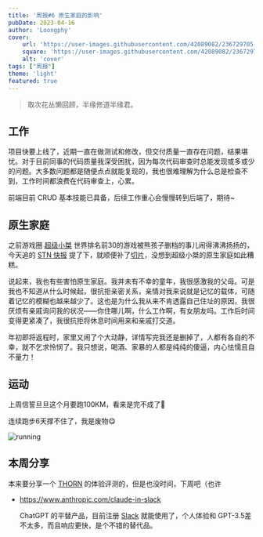 ```yaml
---
title: '周报#6 原生家庭的影响'
pubDate: 2023-04-16
author: 'Loongphy'
cover:
    url: 'https://user-images.githubusercontent.com/42089082/236729705-0d25809f-3c75-410e-b7c6-1524014e5c90.png'
    square: 'https://user-images.githubusercontent.com/42089082/236729705-0d25809f-3c75-410e-b7c6-1524014e5c90.png'
    alt: 'cover'
tags: ["周报"] 
theme: 'light'
featured: true
---
```


> 取次花丛懒回顾，半缘修道半缘君。

## 工作

项目快要上线了，近期一直在做测试和修改，但交付质量一直存在问题，结果堪忧。对于目前同事的代码质量我深受困扰，因为每次代码审查时总能发现或多或少的问题。大多数问题都是随便点点就能复现的，我也很难理解为什么总是检查不到，工作时间都浪费在代码审查上，心累。

前端目前 CRUD 基本技能已具备，后续工作重心会慢慢转到后端了，期待\~

## 原生家庭

之前游戏圈 [超级小桀](https://www.douyu.com/74751) 世界排名前30的游戏被熊孩子删档的事儿闹得沸沸扬扬的，今天追的 [STN 快报](https://www.bilibili.com/video/BV1Hk4y1a7LW) 提了下，就顺便补了[切片](https://www.bilibili.com/video/BV1Qm4y1q79m)，没想到超级小桀的原生家庭如此糟糕。

说起来，我也有些害怕原生家庭。我并未有不幸的童年，我很感激我的父母。可是我也不知道从什么时候起，很抗拒亲密关系，亲情对我来说就是记忆的载体，可随着记忆的模糊也越来越少了。这也是为什么我从来不肯透露自己住址的原因，我很厌烦有亲戚询问我的状况——你住哪儿啊，什么工作啊，有女朋友吗。工作后时间变得更紧凑了，我很抗拒将休息时间用来和亲戚打交道。

年初即将返程时，家里又闹了个大动静，详情写完我还是删掉了，人都有各自的不幸，就不乞求怜悯了。我只想说，喝酒、家暴的人都是纯纯的傻逼，内心怯懦且自不量力！

## 运动

上周信誓旦旦这个月要跑100KM，看来是完不成了🥹

连续跑步6天撑不住了，我是废物😋

![running](https://user-images.githubusercontent.com/42089082/232309669-3773158d-c22c-42db-824e-72c6b3591ece.png)
## 本周分享 

本来要分享一个 [THORN](https://thorn.red) 的体验评测的，但是也没时间，下周吧（也许

* <https://www.anthropic.com/claude-in-slack>

  ChatGPT 的平替产品，目前注册 [Slack](https://slack.com/) 就能使用了，个人体验和 GPT-3.5差不太多，而且响应更快，是个不错的替代品。